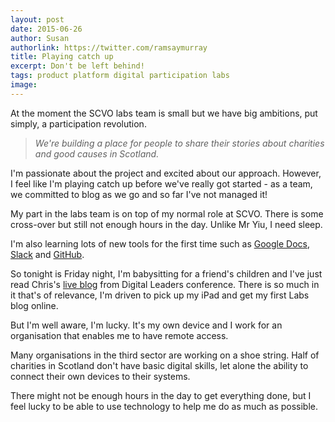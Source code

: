 ```yaml
---
layout: post
date: 2015-06-26
author: Susan
authorlink: https://twitter.com/ramsaymurray
title: Playing catch up
excerpt: Don't be left behind!
tags: product platform digital participation labs
image: 
---
```


At the moment the SCVO labs team is small but we have big ambitions, put simply, a participation revolution.

> *We're building a place for people to share their stories about charities and good causes in Scotland.*

I'm passionate about the project and excited about our approach. However, I feel like I'm playing catch up before we've really got started - as a team, we committed to blog as we go and so far I've not managed it! 

My part in the labs team is on top of my normal role at SCVO.  There is some cross-over but still not enough hours in the day.  Unlike Mr Yiu, I need sleep.

I'm also learning lots of new tools for the first time such as [Google Docs](https://drive.google.com), [Slack](http://www.slack.com) and [GitHub](https://github.com). 

So tonight is Friday night, I'm babysitting for a friend's children and I've just read Chris's [live blog](http://yiu.co.uk/blog/nd15-live-blog/) from Digital Leaders conference. There is so much in it that's of relevance, I'm driven to pick up my iPad and get my first Labs blog online.

But I'm well aware, I'm lucky. It's my own device and I work for an organisation that enables me to have remote access.  

Many organisations in the third sector are working on a shoe string. Half of charities in Scotland don't have basic digital skills, let alone the ability to connect their own devices to their systems. 

There might not be enough hours in the day to get everything done, but I feel lucky to be able to use technology to help me do as much as possible.
